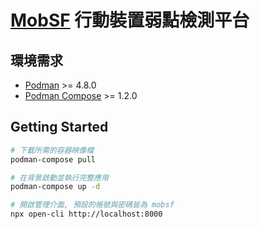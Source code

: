# [MobSF](https://github.com/MobSF/Mobile-Security-Framework-MobSF) 行動裝置弱點檢測平台

## 環境需求

- [Podman](https://podman.io/) >= 4.8.0
- [Podman Compose](https://github.com/containers/podman-compose) >= 1.2.0

## Getting Started

```sh
# 下載所需的容器映像檔
podman-compose pull

# 在背景啟動並執行完整應用
podman-compose up -d

# 開啟管理介面, 預設的帳號與密碼皆為 mobsf
npx open-cli http://localhost:8000
```
